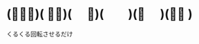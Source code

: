 (ﾟ∀ﾟ)( ﾟ∀)( 　ﾟ)(　　)(ﾟ　 )(∀ﾟ )
=====================================================================================

くるくる回転させるだけ